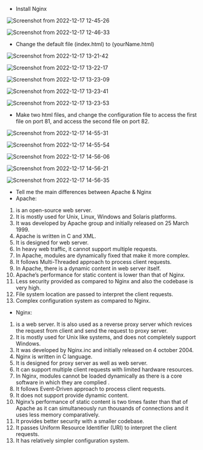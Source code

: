 

- Install Nginx

![Screenshot from 2022-12-17 12-45-26](https://user-images.githubusercontent.com/110255978/208238087-5988fbc5-fd53-4559-9497-c65c56b2746a.png)

![Screenshot from 2022-12-17 12-46-33](https://user-images.githubusercontent.com/110255978/208238093-b35d1dbc-b757-4207-9e67-1f360fc5fdac.png)


- Change the default file (index.html) to (yourName.html)

![Screenshot from 2022-12-17 13-21-42](https://user-images.githubusercontent.com/110255978/208239352-371737c5-e190-49c1-809d-0efc4394ba8e.png)

![Screenshot from 2022-12-17 13-22-17](https://user-images.githubusercontent.com/110255978/208239356-7ec7f88c-0848-4b3a-a75b-a5a760809910.png)

![Screenshot from 2022-12-17 13-23-09](https://user-images.githubusercontent.com/110255978/208239365-e345f166-c767-496d-a8fa-2042aa222e47.png)

![Screenshot from 2022-12-17 13-23-41](https://user-images.githubusercontent.com/110255978/208239373-89e55372-6518-4046-92df-e7d1dd063c8b.png)

![Screenshot from 2022-12-17 13-23-53](https://user-images.githubusercontent.com/110255978/208239376-ca0cedb4-6b6b-46c5-b41f-f560baeeb071.png)


- Make two html files, and change the configuration file to access the first file on port 81, and access the second file on port 82.

![Screenshot from 2022-12-17 14-55-31](https://user-images.githubusercontent.com/110255978/208242965-90b35bab-e65e-4d05-8ff4-6b188f2d60ba.png)

![Screenshot from 2022-12-17 14-55-54](https://user-images.githubusercontent.com/110255978/208242972-8042900f-182f-4544-9ec6-ec2568f9f0a9.png)


![Screenshot from 2022-12-17 14-56-06](https://user-images.githubusercontent.com/110255978/208242976-1857c029-7f57-4b25-8afe-698f56e5e5b0.png)

![Screenshot from 2022-12-17 14-56-21](https://user-images.githubusercontent.com/110255978/208242979-b34fbce7-18b7-4fb0-afc9-804f669068f5.png)

![Screenshot from 2022-12-17 14-56-35](https://user-images.githubusercontent.com/110255978/208242984-2464140d-cec6-41b6-90a5-085aa827ce2e.png)


- Tell me the main differences between Apache & Nginx
- Apache:
1.  is an open-source web server.
2.	It is mostly used for Unix, Linux, Windows and Solaris platforms.
3.	It was developed by Apache group and initially released on 25 March 1999.
4.	Apache is written in C and XML.
5.	It is designed for web server.
6.	In heavy web traffic, it cannot support multiple requests.
7.	In Apache, modules are dynamically fixed that make it more complex.
8.	It follows Multi-Threaded approach to process client requests.
9.	In Apache, there is a dynamic content in web server itself.
10.	Apache’s performance for static content is lower than that of Nginx.
11.	Less security provided as compared to Nginx and also the codebase is very high.
12.	File system location are passed to interpret the client requests.
13.	Complex configuration system as compared to Nginx.

- Nginx: 
1. is a web server. It is also used as a reverse proxy server which revices the request from client and send the request to proxy server.
2. It is mostly used for Unix like systems, and does not completely support Windows.
3. It was developed by Nginx.inc and initially released on 4 october 2004.
4. Nginx is written in C language.
5. It is designed for proxy server as well as web server.
6. It can support multiple client requests with limited hardware resources.
7. In Nginx, modules cannot be loaded dynamically as there is a core software in which they are complied .
8. It follows Event-Driven approach to process client requests.
9. It does not support provide dynamic content.
10. Nginx’s performance of static content is two times faster than that of Apache as it can simultaneously run thousands of connections and it uses less memory comparatively.
11. It provides better security with a smaller codebase.
12. It passes Uniform Resource Identifier (URI) to interpret the client requests.
13. It has relatively simpler configuration system.

